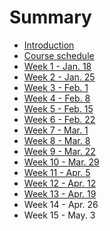 # Summary

* [Introduction](README.md)
* [Course schedule](course-schedule.md)
* [Week 1 - Jan. 18](week-1-118.md)
* [Week 2 - Jan. 25](week-2---125.md)
* [Week 3 - Feb. 1](week-3---21.md)
* [Week 4 - Feb. 8](week-4---feb-8.md)
* [Week 5 - Feb. 15](week-5-feb.-15.md)
* [Week 6 - Feb. 22](week-6-feb.-22.md)
* [Week 7 - Mar. 1](week-7-mar.-1.md)
* [Week 8 - Mar. 8](week-8-mar.-8.md)
* [Week 9 - Mar. 22](week-9-mar-22.md)
* [Week 10 - Mar. 29](week-10-mar.-29.md)
* [Week 11 - Apr. 5](week-11-apr.-5.md)
* [Week 12 - Apr. 12](week-12-apr-12.md)
* [Week 13 - Apr. 19](week-13-apr-19.md)
* Week 14 - Apr. 26
* Week 15 - May. 3

